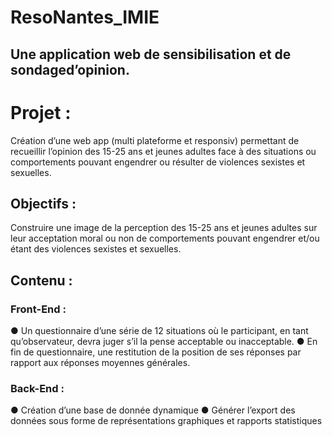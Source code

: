 # ResoNantes_IMIE
## Une application web de sensibilisation et de sondaged’opinion.

# Projet :
Création d’une web app (multi plateforme et responsiv) permettant de recueillir l’opinion des 15-25 ans et jeunes adultes face à des situations ou comportements pouvant engendrer ou résulter de violences sexistes et sexuelles.

## Objectifs :
Construire une image de la perception des 15-25 ans et jeunes adultes sur leur acceptation moral ou non de comportements pouvant engendrer et/ou étant des violences sexistes et sexuelles.

## Contenu :

### Front-End :
● Un questionnaire d’une série de 12 situations où le participant, en tant qu’observateur, devra juger s’il la pense acceptable ou inacceptable.
● En fin de questionnaire, une restitution de la position de ses réponses par rapport aux réponses moyennes générales.

### Back-End :
● Création d’une base de donnée dynamique
● Générer l’export des données ​sous forme de ​représentations graphiques et rapports statistiques
